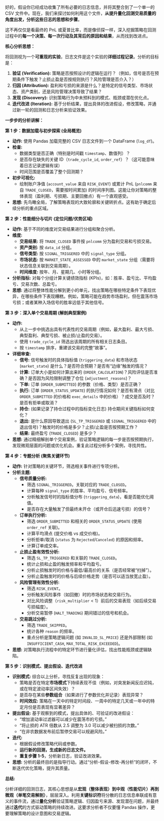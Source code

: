好的，假设你已经成功收集了所有必要的日志信息，并将其整合到了一个单一的 CSV 文件中。现在，我们来探讨如何利用这个文件，**从提升量化回测交易质量的角度出发，分析这些日志的思想和步骤**。

这不再仅仅是看最终的 PnL 或夏普比率，而是像侦探一样，深入挖掘策略在回测过程中的**每一个决策、每一次行动及其背后的原因和结果**，从而找到改进点。

**核心分析思想：**

将回测视为一个**可重现的实验**，日志文件是这个实验的**详细过程记录**。分析的目标是：

1.  **验证 (Verification):** 策略是否按照设计的逻辑在运行？（例如，信号是否在预期条件下触发？止损止盈是否按规则执行？风险管理是否介入？）
2.  **归因 (Attribution):** 盈利和亏损的来源是什么？是特定的信号类型、市场状态、资产类别，还是风险管理决策导致了结果？
3.  **发现 (Discovery):** 识别策略行为中未预料到的模式、瓶颈或潜在优化点。
4.  **迭代改进 (Iteration):** 基于分析结果，提出具体的改进假设，修改策略，并通过新一轮的回测和日志分析来验证效果。

**一步步的分析讲解：**

**第 1 步：数据加载与初步探索 (全局概览)**

*   **动作:** 使用 Pandas 加载完整的 CSV 日志文件到一个 DataFrame (`log_df`)。
*   **检查:**
    *   数据类型是否正确（特别是时间戳 `timestamp`、数值列）？
    *   是否存在缺失的关键 ID（`trade_cycle_id`, `order_ref`）？（这可能意味着日志记录逻辑有误）
    *   时间范围是否覆盖了整个回测期？
*   **初步可视化:**
    *   绘制账户净值 (`account_value` 来自 `RISK_EVENT`) 或累计 PnL (`pnlcomm` 来自 `TRADE_CLOSED`，需要按时间累加) 的时间序列图。这能让你对策略的整体表现（盈利期、亏损期、主要回撤点）有一个直观感受。
*   **思想:** 先鸟瞰全局，了解策略表现的大致轮廓和关键转折点。这有助于确定后续分析的重点区域。

**第 2 步：性能细分与切片 (定位问题/优势区域)**

*   **动作:** 基于不同的维度对交易结果进行分组和聚合分析。
*   **维度:**
    *   **交易结果:** 将 `TRADE_CLOSED` 事件按 `pnlcomm` 分为盈利交易和亏损交易。
    *   **资产类别:** 按 `data_id` 分组。
    *   **信号类型:** 按 `SIGNAL_TRIGGERED` 中的 `signal_type` 分组。
    *   **市场状态:** 按 `MARKET_STATE_ASSESSED` 中的 `market_state` 分组（需要将状态信息关联到交易周期）。
    *   **时间维度:** 按年、月、星期几、小时等分组。
*   **分析指标:** 对每个分组计算关键绩效指标 (KPIs)，如：胜率、盈亏比、平均盈亏、交易次数、总盈亏。
*   **思想:** 通过将整体性能分解到更小的单元，找出策略在哪些特定条件下表现优异，在哪些条件下表现糟糕。例如，策略可能在趋势市场盈利，但在震荡市场亏损；或者某种入场信号的胜率远低于其他信号。

**第 3 步：深入单个交易周期 (解剖典型案例)**

*   **动作:**
    *   从上一步中挑选出具有代表性的交易周期（例如，最大盈利、最大亏损、典型盈利、典型亏损、被止损/止盈的交易）。
    *   使用 `trade_cycle_id` 筛选出该周期的所有相关日志条目。
    *   按 `timestamp` 排序，重建该交易的完整“故事”。
*   **详细审查:**
    *   **信号:** 信号触发时的具体指标值 (`triggering_data`) 和市场状态 (`market_state`) 是什么？是否符合预期？是否有“边缘”触发的情况？
    *   **计算:** 订单大小是如何计算出来的 (`ORDER_CALCULATION`)？风险评估是否准确？是否因为风险限制调整了仓位 (`adjustment_reasons`)？
    *   **下单:** 订单 (`ORDER_SUBMITTED`) 的参数（价格、类型）是否正确？
    *   **执行:** 订单 (`ORDER_STATUS_UPDATE`) 的执行情况如何？是否有滑点（对比 `ORDER_SUBMITTED` 的价格和 `exec_details` 中的价格）？成交是否及时？是否有拒单或取消？
    *   **持仓:** (如果记录了持仓过程中的指标变化日志) 持仓期间关键指标如何变化？
    *   **退出:** 是什么原因导致退出 (`SL_TP_TRIGGERED` 或 `SIGNAL_TRIGGERED` 中的退出信号)？触发时的价格是多少？止损/止盈是否按预期工作？
    *   **结果:** 最终盈亏 (`TRADE_CLOSED`) 是多少？
*   **思想:** 通过精细解剖单个交易案例，验证策略逻辑的每一步是否按预期执行，发现微观层面的问题或优化机会。重复此过程分析多个案例，寻找共性。

**第 4 步：专题分析 (聚焦关键环节)**

*   **动作:** 针对策略的关键环节，筛选相关事件进行专项分析。
*   **分析主题:**
    *   **信号质量分析:**
        *   筛选 `SIGNAL_TRIGGERED`。关联对应的 `TRADE_CLOSED`。
        *   计算每种 `signal_type` 的胜率、平均盈亏、信号频率。
        *   分析触发信号时的指标值分布 (`triggering_data`)，看是否能优化阈值。
        *   是否存在大量触发了但最终未开仓（或开仓后迅速亏损）的信号？
    *   **订单执行分析:**
        *   筛选 `ORDER_SUBMITTED` 和相关的 `ORDER_STATUS_UPDATE` (使用 `order_ref` 关联)。
        *   计算平均滑点 (提交价格 vs 成交价格)。
        *   分析拒单/取消 (`status` 为 `Rejected`/`Canceled`) 的原因和频率。
        *   计算订单成交率。
    *   **止损止盈有效性分析:**
        *   筛选 `SL_TP_TRIGGERED` 和关联的 `TRADE_CLOSED`。
        *   统计止损和止盈的触发频率和平均盈亏。
        *   分析止损触发时的价格与最低/最高价的关系（是否经常被“扫掉”）。
        *   分析止盈触发时的价格与后续价格走势（是否可以适当放宽止盈）。
    *   **风险管理有效性分析:**
        *   筛选 `RISK_EVENT`。
        *   分析触发风险事件（如回撤）时的市场状态和交易行为。
        *   对比风险调整（`risk_multiplier` < 1）前后的交易表现（如后续交易亏损幅度）。
        *   分析交易暂停 (`HALT_TRADING`) 期间错过的信号和机会。
    *   **交易跳过分析:**
        *   筛选 `TRADE_SKIPPED`。
        *   统计各种 `reason` 的频率。
        *   重点分析是策略逻辑问题 (如 `INVALID_SL_PRICE`) 还是外部限制 (如 `INSUFFICIENT_CASH`, `MAX_TOTAL_RISK_EXCEEDED`)。
*   **思想:** 对策略执行流程中的特定环节进行量化评估，找出性能瓶颈或逻辑缺陷。

**第 5 步：识别模式、提出假设、迭代改进**

*   **识别模式:** 综合以上分析，寻找反复出现的现象：
    *   策略是否在特定**市场模式**下持续表现不佳（例如，对突发新闻反应迟钝，或在特定波动率区间失效）？
    *   是否存在某些**参数组合**（如果进行了参数优化并记录）表现异常？
    *   **时间效应:** 策略在一天中的特定时间段、一周中的特定几天或一年中的特定月份是否表现有显著差异？
*   **提出假设:** 基于观察到的模式，提出具体的、可验证的改进假设：
    *   “增加波动率过滤器可以减少在震荡市的亏损。”
    *   “将止损的 ATR 倍数从 2.5 调整为 3.0 可以减少被扫损的次数。”
    *   “在非农数据发布前后暂停交易可以规避风险。”
*   **迭代:**
    *   根据假设修改策略代码或参数。
    *   **运行新的回测，生成新的日志文件。**
    *   **重复步骤 1-5**，分析新日志，验证改进效果。
*   **思想:** 分析的最终目的是指导行动。通过“分析-假设-修改-再分析”的闭环，不断迭代优化策略，提升其质量。

**总结:**

分析详细的回测日志，其核心思想是从**宏观（整体表现）**到**中观（性能切片）**再到**微观（单笔交易解剖）**，层层深入。利用**关键标识符**将分散的日志信息串联成有意义的事件流，通过**量化分析**验证策略逻辑、归因盈亏来源、发现潜在问题，并最终通过**迭代**的方式驱动策略的持续改进。这要求分析者不仅要懂 Pandas 操作，更要理解策略的设计意图和交易逻辑。
